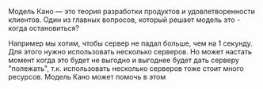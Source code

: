 Модель Кано — это теория разработки продуктов и удовлетворенности клиентов.
Один из главных вопросов, который решает модель это - когда остановиться?

Например мы хотим, чтобы сервер не падал больше, чем на 1 секунду. Для этого нужно использовать несколько серверов. Но может настать момент когда это будет не выгодно и выгоднее будет дать серверу "полежать", т.к. использовать несколько серверов тоже стоит много ресурсов. Модель Кано может помочь в 
этом

